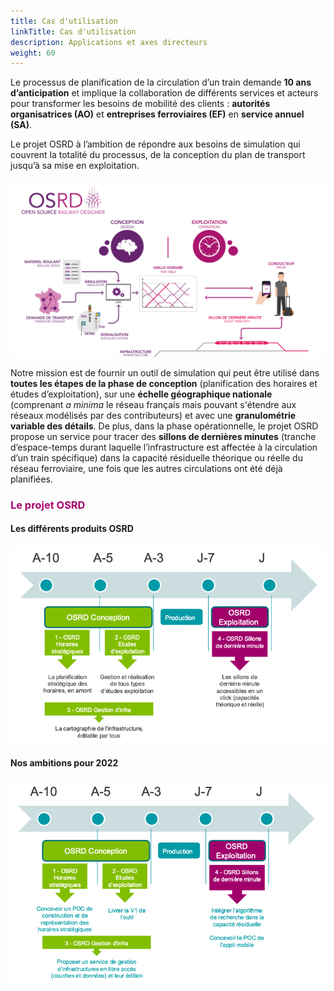 ```yaml
---
title: Cas d'utilisation
linkTitle: Cas d'utilisation
description: Applications et axes directeurs
weight: 60
---
```


Le processus de planification de la circulation d’un train demande **10 ans d’anticipation** et implique la collaboration de différents services et acteurs pour transformer les besoins de mobilité des clients : **autorités organisatrices (AO)** et **entreprises ferroviaires (EF)** en **service annuel (SA)**.

Le projet OSRD à l’ambition de répondre aux besoins de simulation qui couvrent la totalité du processus, de la conception du plan de transport jusqu’à sa mise en exploitation.

![OSRD presentation](osrd_presentation.png)

Notre mission est de fournir un outil de simulation qui peut être utilisé dans **toutes les étapes de la phase de conception** (planification des horaires et études d’exploitation), sur une **échelle géographique nationale** (comprenant _a minima_ le réseau français mais pouvant s'étendre aux réseaux modélisés par des contributeurs) et avec une **granulométrie variable des détails**. De plus, dans la phase opérationnelle, le projet OSRD propose un service pour tracer des **sillons de dernières minutes** (tranche d’espace-temps durant laquelle l’infrastructure est affectée à la circulation d’un train spécifique) dans la capacité résiduelle théorique ou réelle du réseau ferroviaire, une fois que les autres circulations ont été déjà planifiées.

<font color=#aa026d>

### Le projet OSRD

</font>

#### **Les différents produits OSRD**

![OSRD projet](osrd_product.png)

#### **Nos ambitions pour 2022**

![OSRD ambitions](osrd_ambitions.png)
